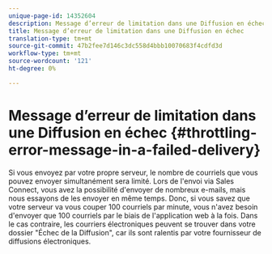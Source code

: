 ```yaml
---
unique-page-id: 14352604
description: Message d’erreur de limitation dans une Diffusion en échec - Documentation du marketing - Documentation du produit
title: Message d’erreur de limitation dans une Diffusion en échec
translation-type: tm+mt
source-git-commit: 47b2fee7d146c3dc558d4bbb10070683f4cdfd3d
workflow-type: tm+mt
source-wordcount: '121'
ht-degree: 0%

---
```



# Message d’erreur de limitation dans une Diffusion en échec {#throttling-error-message-in-a-failed-delivery}

Si vous envoyez par votre propre serveur, le nombre de courriels que vous pouvez envoyer simultanément sera limité. Lors de l&#39;envoi via Sales Connect, vous avez la possibilité d&#39;envoyer de nombreux e-mails, mais nous essayons de les envoyer en même temps. Donc, si vous savez que votre serveur va vous couper 100 courriels par minute, vous n&#39;avez besoin d&#39;envoyer que 100 courriels par le biais de l&#39;application [](http://toutapp.com/login) web à la fois. Dans le cas contraire, les courriers électroniques peuvent se trouver dans votre dossier &quot;Échec de la Diffusion&quot;, car ils sont ralentis par votre fournisseur de diffusions électroniques.
